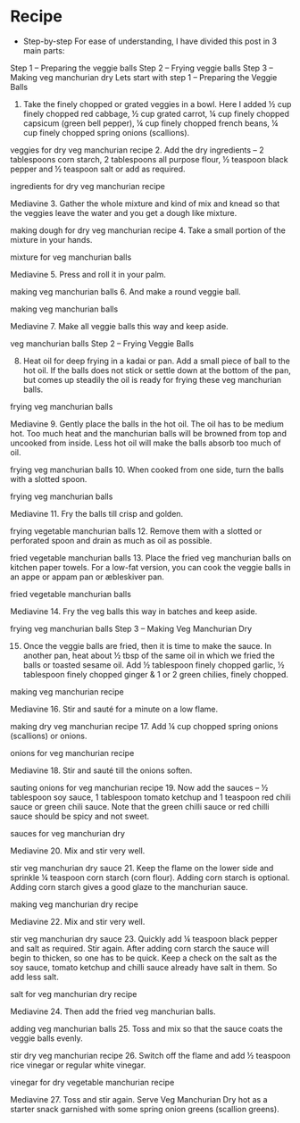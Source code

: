# Recipe
* Step-by-step
For ease of understanding, I have divided this post in 3 main parts:

Step 1 – Preparing the veggie balls
Step 2 – Frying veggie balls
Step 3 – Making veg manchurian dry
Lets start with step 1 – Preparing the Veggie Balls

1. Take the finely chopped or grated veggies in a bowl. Here I added ½ cup finely chopped red cabbage, ½ cup grated carrot, ¼ cup finely chopped capsicum (green bell pepper), ¼ cup finely chopped french beans, ¼ cup finely chopped spring onions (scallions).

veggies for dry veg manchurian recipe
2. Add the dry ingredients – 2 tablespoons corn starch, 2 tablespoons all purpose flour, ½ teaspoon black pepper and ½ teaspoon salt or add as required.

ingredients for dry veg manchurian recipe


Mediavine
3. Gather the whole mixture and kind of mix and knead so that the veggies leave the water and you get a dough like mixture.

making dough for dry veg manchurian recipe
4. Take a small portion of the mixture in your hands.

mixture for veg manchurian balls


Mediavine
5. Press and roll it in your palm.

making veg manchurian balls
6. And make a round veggie ball.

making veg manchurian balls


Mediavine
7. Make all veggie balls this way and keep aside.

veg manchurian balls
Step 2 – Frying Veggie Balls

8. Heat oil for deep frying in a kadai or pan. Add a small piece of ball to the hot oil. If the balls does not stick or settle down at the bottom of the pan, but comes up steadily the oil is ready for frying these veg manchurian balls.

frying veg manchurian balls


Mediavine
9. Gently place the balls in the hot oil. The oil has to be medium hot. Too much heat and the manchurian balls will be browned from top and uncooked from inside. Less hot oil will make the balls absorb too much of oil.

frying veg manchurian balls
10. When cooked from one side, turn the balls with a slotted spoon.

frying veg manchurian balls


Mediavine
11. Fry the balls till crisp and golden.

frying vegetable manchurian balls
12. Remove them with a slotted or perforated spoon and drain as much as oil as possible.

fried vegetable manchurian balls
13. Place the fried veg manchurian balls on kitchen paper towels. For a low-fat version, you can cook the veggie balls in an appe or appam pan or æbleskiver pan.

fried vegetable manchurian balls


Mediavine
14.  Fry the veg balls this way in batches and keep aside.

frying veg manchurian balls
Step 3 – Making Veg Manchurian Dry

15. Once the veggie balls are fried, then it is time to make the sauce. In another pan, heat about ½ tbsp of the same oil in which we fried the balls or toasted sesame oil. Add ½ tablespoon finely chopped garlic, ½ tablespoon finely chopped ginger & 1 or 2 green chilies, finely chopped.

making veg manchurian recipe


Mediavine
16. Stir and sauté for a minute on a low flame.

making dry veg manchurian recipe
17. Add ¼ cup chopped spring onions (scallions) or onions.

onions for veg manchurian recipe


Mediavine
18. Stir and sauté till the onions soften.

sauting onions for veg manchurian recipe
19. Now add the sauces – ½ tablespoon soy sauce, 1 tablespoon tomato ketchup and 1 teaspoon red chili sauce or green chili sauce. Note that the green chilli sauce or red chilli sauce should be spicy and not sweet.

sauces for veg manchurian dry


Mediavine
20. Mix and stir very well.

stir veg manchurian dry sauce
21. Keep the flame on the lower side and sprinkle ¼ teaspoon corn starch (corn flour). Adding corn starch is optional. Adding corn starch gives a good glaze to the manchurian sauce.

making veg manchurian dry recipe


Mediavine
22. Mix and stir very well.

stir veg manchurian dry sauce
23. Quickly add ¼ teaspoon black pepper and salt as required. Stir again. After adding corn starch the sauce will begin to thicken, so one has to be quick. Keep a check on the salt as the soy sauce, tomato ketchup and chilli sauce already have salt in them. So add less salt.

salt for veg manchurian dry recipe


Mediavine
24. Then add the fried veg manchurian balls.

adding veg manchurian balls
25. Toss and mix so that the sauce coats the veggie balls evenly.

stir dry veg manchurian recipe
26. Switch off the flame and add ½ teaspoon rice vinegar or regular white vinegar.

vinegar for dry vegetable manchurian recipe


Mediavine
27. Toss and stir again. Serve Veg Manchurian Dry hot as a starter snack garnished with some spring onion greens (scallion greens).

